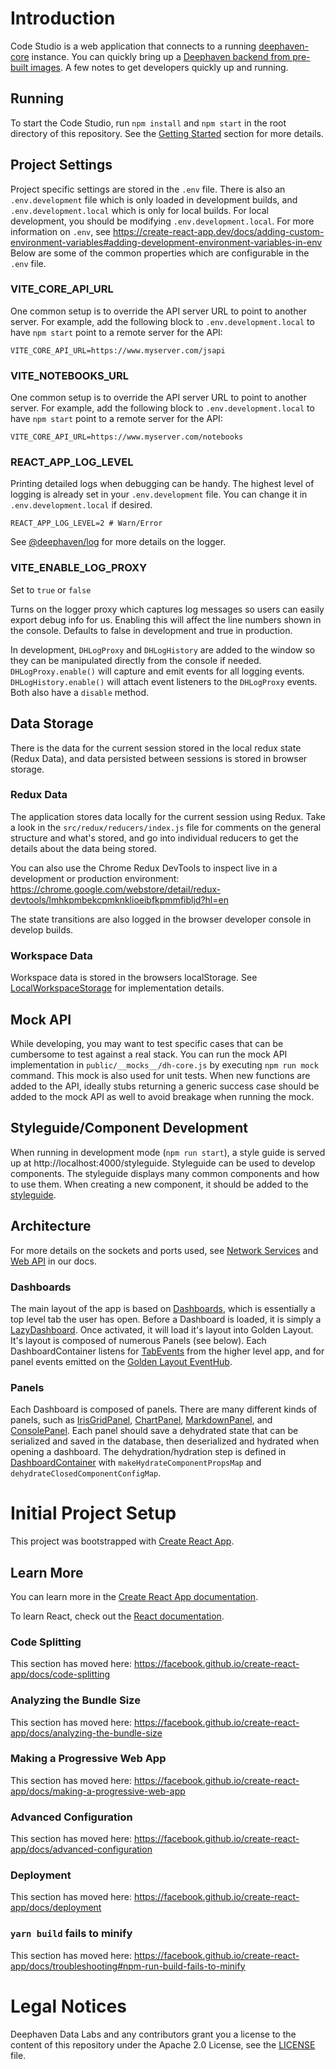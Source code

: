 # Introduction

Code Studio is a web application that connects to a running [deephaven-core](https://github.com/deephaven/deephaven-core/) instance. You can quickly bring up a [Deephaven backend from pre-built images](https://deephaven.io/core/docs/tutorials/quickstart/#tldr). A few notes to get developers quickly up and running.

## Running

To start the Code Studio, run `npm install` and `npm start` in the root directory of this repository. See the [Getting Started](../../README.md#getting-started) section for more details.

## Project Settings

Project specific settings are stored in the `.env` file. There is also an `.env.development` file which is only
loaded in development builds, and `.env.development.local` which is only for local builds. For local development,
you should be modifying `.env.development.local`.
For more information on `.env`, see https://create-react-app.dev/docs/adding-custom-environment-variables#adding-development-environment-variables-in-env
Below are some of the common properties which are configurable in the `.env` file.

### VITE_CORE_API_URL

One common setup is to override the API server URL to point to another server. For example, add the following block to `.env.development.local` to have `npm start` point to a remote server for the API:

```shell
VITE_CORE_API_URL=https://www.myserver.com/jsapi
```

### VITE_NOTEBOOKS_URL

One common setup is to override the API server URL to point to another server. For example, add the following block to `.env.development.local` to have `npm start` point to a remote server for the API:

```shell
VITE_CORE_API_URL=https://www.myserver.com/notebooks
```

### REACT_APP_LOG_LEVEL

Printing detailed logs when debugging can be handy. The highest level of logging is already set in your `.env.development` file. You can change it in `.env.development.local` if desired.

```shell
REACT_APP_LOG_LEVEL=2 # Warn/Error
```

See [@deephaven/log](../log) for more details on the logger.

### VITE_ENABLE_LOG_PROXY

Set to `true` or `false`

Turns on the logger proxy which captures log messages so users can easily export debug info for us. Enabling this will affect the line numbers shown in the console. Defaults to false in development and true in production.

In development, `DHLogProxy` and `DHLogHistory` are added to the window so they can be manipulated directly from the console if needed. `DHLogProxy.enable()` will capture and emit events for all logging events. `DHLogHistory.enable()` will attach event listeners to the `DHLogProxy` events. Both also have a `disable` method.

## Data Storage

There is the data for the current session stored in the local redux state (Redux Data), and data persisted between sessions is stored in browser storage.

### Redux Data

The application stores data locally for the current session using Redux. Take a look in the `src/redux/reducers/index.js` file for comments on the general structure and what's stored, and go into individual reducers to get the details about the data being stored.

You can also use the Chrome Redux DevTools to inspect live in a development or production environment: https://chrome.google.com/webstore/detail/redux-devtools/lmhkpmbekcpmknklioeibfkpmmfibljd?hl=en

The state transitions are also logged in the browser developer console in develop builds.

### Workspace Data

Workspace data is stored in the browsers localStorage. See [LocalWorkspaceStorage](./src/dashboard/LocalWorkspaceStorage.ts) for implementation details.

## Mock API

While developing, you may want to test specific cases that can be cumbersome to test against a real stack. You can run the mock API implementation in `public/__mocks__/dh-core.js` by executing `npm run mock` command. This mock is also used for unit tests.
When new functions are added to the API, ideally stubs returning a generic success case should be added to the mock API as well to avoid breakage when running the mock.

## Styleguide/Component Development

When running in development mode (`npm run start`), a style guide is served up at http://localhost:4000/styleguide. Styleguide can be used to develop components. The styleguide displays many common components and how to use them. When creating a new component, it should be added to the [styleguide](./src/styleguide/).

## Architecture

For more details on the sockets and ports used, see [Network Services](https://docs.deephaven.io/latest/Content/runbook/OpsGuide.htm?Highlight=socket%20ports#Network_Services) and [Web API](https://docs.deephaven.io/latest/Content/systemAdmin/sec_webAPI.htm) in our docs.

### Dashboards

The main layout of the app is based on [Dashboards](src/dashboard/DashboardContainer.jsx), which is essentially a top level tab the user has open. Before a Dashboard is loaded, it is simply a [LazyDashboard](src/dashboard/LazyDashboardContainer.jsx). Once activated, it will load it's layout into Golden Layout. It's layout is composed of numerous Panels (see below).
Each DashboardContainer listens for [TabEvents](src/main/tabs/TabEvent.js) from the higher level app, and for panel events emitted on the [Golden Layout EventHub](https://golden-layout.com/tutorials/getting-started-react.html).

### Panels

Each Dashboard is composed of panels. There are many different kinds of panels, such as [IrisGridPanel](src/iris-grid/IrisGridPanel), [ChartPanel](src/chart/ChartPanel.jsx), [MarkdownPanel](src/controls/markdown/MarkdownPanel.jsx), and [ConsolePanel](src/console/ConsolePanel.jsx). Each panel should save a dehydrated state that can be serialized and saved in the database, then deserialized and hydrated when opening a dashboard. The dehydration/hydration step is defined in [DashboardContainer](src/dashboard/DashboardContainer.jsx) with `makeHydrateComponentPropsMap` and `dehydrateClosedComponentConfigMap`.

# Initial Project Setup

This project was bootstrapped with [Create React App](https://github.com/facebook/create-react-app).

## Learn More

You can learn more in the [Create React App documentation](https://facebook.github.io/create-react-app/docs/getting-started).

To learn React, check out the [React documentation](https://reactjs.org/).

### Code Splitting

This section has moved here: https://facebook.github.io/create-react-app/docs/code-splitting

### Analyzing the Bundle Size

This section has moved here: https://facebook.github.io/create-react-app/docs/analyzing-the-bundle-size

### Making a Progressive Web App

This section has moved here: https://facebook.github.io/create-react-app/docs/making-a-progressive-web-app

### Advanced Configuration

This section has moved here: https://facebook.github.io/create-react-app/docs/advanced-configuration

### Deployment

This section has moved here: https://facebook.github.io/create-react-app/docs/deployment

### `yarn build` fails to minify

This section has moved here: https://facebook.github.io/create-react-app/docs/troubleshooting#npm-run-build-fails-to-minify

# Legal Notices

Deephaven Data Labs and any contributors grant you a license to the content of this repository under the Apache 2.0 License, see the [LICENSE](../../LICENSE) file.
